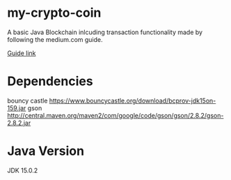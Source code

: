 # my-crypto-coin

A basic Java Blockchain inlcuding transaction functionality made by following the medium.com guide.

[Guide link](https://medium.com/programmers-blockchain/creating-your-first-blockchain-with-java-part-2-transactions-2cdac335e0ce)

# Dependencies
bouncy castle https://www.bouncycastle.org/download/bcprov-jdk15on-159.jar
gson http://central.maven.org/maven2/com/google/code/gson/gson/2.8.2/gson-2.8.2.jar

# Java Version
JDK 15.0.2
